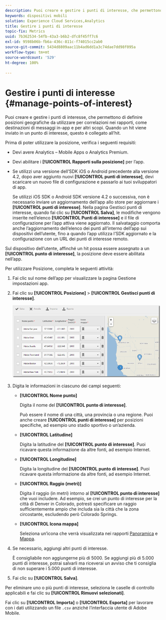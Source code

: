```yaml
---
description: Puoi creare e gestire i punti di interesse, che permettono di definire posizioni geografiche da utilizzare per correlazioni nei rapporti, come destinazioni di messaggi in-app e per altri scopi. Quando un hit viene inviato in un punto di interesse, quest’ultimo è associato all’hit.
keywords: dispositivi mobili
solution: Experience Cloud Services,Analytics
title: Gestire i punti di interesse
topic-fix: Metrics
uuid: 7b362534-54fb-43a3-b6b2-dfc8f45ff7c6
exl-id: 9598b06b-fb6a-436c-811c-f74015cc2ab0
source-git-commit: 5434d8809aac11b4ad6dd1a3c74dae7dd98f095a
workflow-type: tm+mt
source-wordcount: '529'
ht-degree: 100%

---
```


# Gestire i punti di interesse {#manage-points-of-interest}

Puoi creare e gestire i punti di interesse, che permettono di definire posizioni geografiche da utilizzare per correlazioni nei rapporti, come destinazioni di messaggi in-app e per altri scopi. Quando un hit viene inviato in un punto di interesse, questo è collegato all’hit.

Prima di poter utilizzare la posizione, verifica i seguenti requisiti:

* Devi avere Analytics – Mobile Apps o Analytics Premium.
* Devi abilitare i **[!UICONTROL Rapporti sulla posizione]** per l’app.
* Se utilizzi una versione dell’SDK iOS o Android precedente alla versione 4.2, dopo aver aggiunto nuovi **[!UICONTROL punti di interesse]**, devi scaricare un nuovo file di configurazione e passarlo ai tuoi sviluppatori di app.

   Se utilizzi iOS SDK o Android SDK versione 4.2 o successiva, non è necessario inviare un aggiornamento dell’app allo store per aggiornare i **[!UICONTROL punti di interesse]**. Nella pagina Gestisci punti di interesse, quando fai clic su **[!UICONTROL Salva]**, le modifiche vengono inserite nell’elenco **[!UICONTROL Punti di interesse]** e il file di configurazione per l’app attiva viene aggiornato. Il salvataggio comporta anche l’aggiornamento dell’elenco dei punti all’interno dell’app sui dispositivi dell’utente, fino a quando l’app utilizza l’SDK aggiornato e la configurazione con un URL dei punti di interesse remoto.

Sul dispositivo dell’utente, affinché un hit possa essere assegnato a un **[!UICONTROL punto di interesse]**, la posizione deve essere abilitata nell’app.

Per utilizzare Posizione, completa le seguenti attività:

1. Fai clic sul nome dell’app per visualizzare la pagina Gestione impostazioni app.
1. Fai clic su **[!UICONTROL Posizione]** > **[!UICONTROL Gestisci punti di interesse]**.

   ![Risultato del passaggio](assets/poi.png)

1. Digita le informazioni in ciascuno dei campi seguenti:

   * **[!UICONTROL Nome punto]**

      Digita il nome del **[!UICONTROL punto di interesse]**.

      Può essere il nome di una città, una provincia o una regione. Puoi anche creare **[!UICONTROL punti di interesse]** per posizioni specifiche, ad esempio uno stadio sportivo o un’azienda.

   * **[!UICONTROL Latitudine]**

      Digita la latitudine del **[!UICONTROL punto di interesse]**. Puoi ricavare questa informazione da altre fonti, ad esempio Internet.

   * **[!UICONTROL Longitudine]**

      Digita la longitudine del **[!UICONTROL punto di interesse]**. Puoi ricavare questa informazione da altre fonti, ad esempio Internet.

   * **[!UICONTROL Raggio (metri)]**

      Digita il raggio (in metri) intorno al **[!UICONTROL punto di interesse]** che vuoi includere. Ad esempio, se crei un punto di interesse per la città di Denver in Colorado, potresti specificare un raggio sufficientemente ampio che includa sia la città che la zona circostante, escludendo però Colorado Springs.

   * **[!UICONTROL Icona mappa]**

      Seleziona un’icona che verrà visualizzata nei rapporti [Panoramica](/help/using/location/c-location-overview.md) e [Mappa](/help/using/location/c-map-points.md).

1. Se necessario, aggiungi altri punti di interesse.

   È consigliabile non aggiungerne più di 5000. Se aggiungi più di 5.000 punti di interesse, potrai salvarli ma riceverai un avviso che ti consiglia di non superare i 5.000 punti di interesse.

1. Fai clic su **[!UICONTROL Salva]**.

Per eliminare uno o più punti di interesse, seleziona le caselle di controllo applicabili e fai clic su **[!UICONTROL Rimuovi selezionati]**.

Fai clic su **[!UICONTROL Importa]** o **[!UICONTROL Esporta]** per lavorare con i dati utilizzando un file `.csv` anziché l’interfaccia utente di Adobe Mobile.
